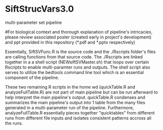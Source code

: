 # SiftStrucVars3.0
multi-parameter set pipeline

#For biological context and thorough explanation of pipeline's intricacies, please review associated poster (created early in project's development) and ppt provided in this repository (*.pdf and *.pptx respectively)

Essentially, SiftSVFunc.R is the source code and the ./Rscripts folder's files are calling functions from that source code. The ./Rscripts 
are linked together in a a shell script (NEWsiftSVMaster.sh) that loops over certain Rscripts to enable multi-paramter runs and outputs. 
The shell script also serves to utilize the bedtools command line tool which is an essential component of the pipeline. 

These two remaining R scripts in the home wd (quickTable.R and analyzeFullTable.R) are not part of main pipeline but can be run afterward
to help interpret the main pipeline's output.  quickTable.R condenses and summarizes the main pipeline's output into 1 table from the many 
files generated in a multi-parameter run of the pipeline. Furthermore, analyzeFullTable.R essentially pieces together "quicktables" from 
different runs from different file inputs and isolates consistent patterns accross all the runs.  


